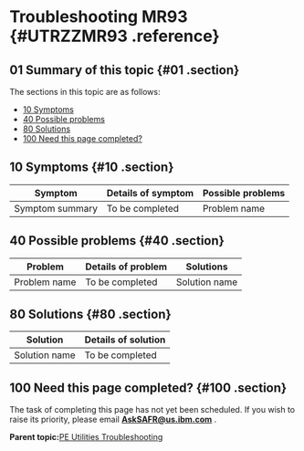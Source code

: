 # Troubleshooting MR93 {#UTRZZMR93 .reference}

## 01 Summary of this topic {#01 .section}

The sections in this topic are as follows:

-   [10 Symptoms](UTRZZMR93.md#10)
-   [40 Possible problems](UTRZZMR93.md#40)
-   [80 Solutions](UTRZZMR93.md#80)
-   [100 Need this page completed?](UTRZZMR93.md#100)

## 10 Symptoms {#10 .section}

|Symptom|Details of symptom|Possible problems|
|-------|------------------|-----------------|
|Symptom summary|To be completed|Problem name|

## 40 Possible problems {#40 .section}

|Problem|Details of problem|Solutions|
|-------|------------------|---------|
|Problem name|To be completed|Solution name|

## 80 Solutions {#80 .section}

|Solution|Details of solution|
|--------|-------------------|
|Solution name|To be completed|

## 100 Need this page completed? {#100 .section}

The task of completing this page has not yet been scheduled. If you wish to raise its priority, please email **AskSAFR@us.ibm.com** .

**Parent topic:**[PE Utilities Troubleshooting](../html/AAR930PMUtilsTr.md)

